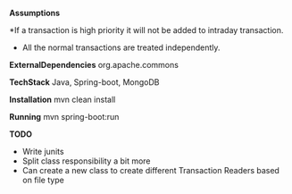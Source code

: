 **Assumptions**

*If a transaction is high priority it will not be added to intraday transaction.
* All the normal transactions are treated independently.

**ExternalDependencies**
 org.apache.commons
 
 **TechStack**
 Java, Spring-boot, MongoDB
 
 **Installation**
 mvn clean install
 
 **Running** mvn spring-boot:run
 
 
 **TODO**
 * Write junits
 * Split class responsibility a bit more
 * Can create a new class to create different Transaction Readers based on file type
 
